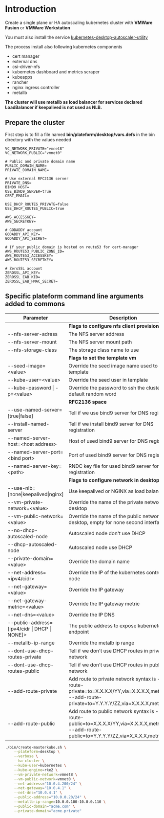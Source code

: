 # Introduction

Create a single plane or HA autoscaling kubernetes cluster with **VMWare Fusion** or **VMWare Workstation**

You must also install the service [kubernetes-desktop-autoscaler-utility](https://github.com/Fred78290/kubernetes-desktop-autoscaler-utility)

The process install also following kubernetes components

* cert manager
* external dns
* csi-driver-nfs
* kubernetes dashboard and metrics scraper
* kubeapps
* rancher
* nginx ingress controller
* metallb

**The cluster will use metallb as load balancer for services declared LoadBalancer if keepalived is not used as NLB.**

## Prepare the cluster

First step is to fill a file named **bin/plateform/desktop/vars.defs** in the bin directory with the values needed

```
VC_NETWORK_PRIVATE="vmnet8"
VC_NETWORK_PUBLIC="vmnet0"

# Public and private domain name
PUBLIC_DOMAIN_NAME=
PRIVATE_DOMAIN_NAME=

# Use external RFC2136 server
PRIVATE_DNS=
BIND9_HOST=
USE_BIND9_SERVER=true
CERT_EMAIL=

USE_DHCP_ROUTES_PRIVATE=false
USE_DHCP_ROUTES_PUBLIC=true

AWS_ACCESSKEY=
AWS_SECRETKEY=

# GODADDY account
GODADDY_API_KEY=
GODADDY_API_SECRET=

# If your public domain is hosted on route53 for cert-manager
AWS_ROUTE53_PUBLIC_ZONE_ID=
AWS_ROUTE53_ACCESSKEY=
AWS_ROUTE53_SECRETKEY=

# ZeroSSL account
ZEROSSL_API_KEY=
ZEROSSL_EAB_KID=
ZEROSSL_EAB_HMAC_SECRET=
```

## Specific plateform command line arguments added to commons

| Parameter | Description | Default |
| --- | --- |--- |
| | **Flags to configure nfs client provisionner** | |
| --nfs-server-adress | The NFS server address | ${NFS_SERVER_ADDRESS} |
| --nfs-server-mount | The NFS server mount path | ${NFS_SERVER_PATH} |
| --nfs-storage-class | The storage class name to use | ${NFS_STORAGE_CLASS} |
| | **Flags to set the template vm** | |
| --seed-image=\<value\> | Override the seed image name used to create template | ${SEED_IMAGE} |
| --kube-user=\<value\> | Override the seed user in template | ${KUBERNETES_USER} |
| --kube-password \| -p=\<value\> | Override the password to ssh the cluster VM, default random word | |
| | **RFC2136 space** | |
| --use-named-server=[true\|false] | Tell if we use bind9 server for DNS registration | ${USE_BIND9_SERVER} |
| --install-named-server | Tell if we install bind9 server for DNS registration | ${INSTALL_BIND9_SERVER} |
| --named-server-host=\<host address\> | Host of used bind9 server for DNS registration | ${BIND9_HOST} |
| --named-server-port=\<bind port\> | Port of used bind9 server for DNS registration | ${BIND9_PORT} |
| --named-server-key=\<path\> | RNDC key file for used bind9 server for DNS registration | ./etc/bind/rndc.key |
| | **Flags to configure network in desktop** | |
| --use-nlb=[none\|keepalived\|nginx] | Use keepalived or NGINX as load balancer | |
| --vm-private-network=\<value\> | Override the name of the private network in desktop | ${VC_NETWORK_PRIVATE} |
| --vm-public-network=\<value\> | Override the name of the public network in desktop, empty for none second interface | ${VC_NETWORK_PUBLIC} |
| --no-dhcp-autoscaled-node | Autoscaled node don't use DHCP | ${SCALEDNODES_DHCP} |
| --dhcp-autoscaled-node | Autoscaled node use DHCP | ${SCALEDNODES_DHCP} |
| --private-domain=\<value\> | Override the domain name | ${PRIVATE_DOMAIN_NAME} |
| --net-address=\<ipv4/cidr\> | Override the IP of the kubernetes control plane node | ${PRIVATE_IP}/\${PRIVATE_MASK_CIDR} |
| --net-gateway=\<value\> | Override the IP gateway | ${PRIVATE_GATEWAY} |
| --net-gateway-metric=\<value\> | Override the IP gateway metric | ${PRIVATE_GATEWAY_METRIC} |
| --net-dns=\<value\> | Override the IP DNS | ${PRIVATE_DNS} |
| --public-address=[ipv4/cidr \| DHCP \| NONE]> | The public address to expose kubernetes endpoint | ${PUBLIC_IP} |
| --metallb-ip-range | Override the metalb ip range | ${METALLB_IP_RANGE} |
| --dont-use-dhcp-routes-private | Tell if we don't use DHCP routes in private network | ${USE_DHCP_ROUTES_PRIVATE} |
| --dont-use-dhcp-routes-public | Tell if we don't use DHCP routes in public network | ${USE_DHCP_ROUTES_PUBLIC} |
| --add-route-private | Add route to private network syntax is --add-route-private=to=X.X.X.X/YY,via=X.X.X.X,metric=100 --add-route-private=to=Y.Y.Y.Y/ZZ,via=X.X.X.X,metric=100 | ${NETWORK_PRIVATE_ROUTES[@]} |
| --add-route-public | Add route to public network syntax is --add-route-public=to=X.X.X.X/YY,via=X.X.X.X,metric=100 --add-route-public=to=Y.Y.Y.Y/ZZ,via=X.X.X.X,metric=100 | ${NETWORK_PUBLIC_ROUTES[@]} |

```bash
./bin/create-masterkube.sh \
    --plateform=desktop \
    --verbose \
    --ha-cluster \
    --kube-user=kubernetes \
    --kube-engine=rke2 \
    --vm-private-network=vmnet8 \
    --vm-public-network=vmnet0 \
    --net-address="10.0.4.200/24" \
    --net-gateway="10.0.4.1" \
    --net-dns="10.0.4.1" \
    --public-address="10.0.0.20/24" \
    --metallb-ip-range=10.0.0.100-10.0.0.110 \
    --public-domain="acme.com" \
    --private-domain="acme.private"
```


